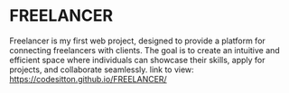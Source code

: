 # FREELANCER
Freelancer is my first web project, designed to provide a platform for connecting freelancers with clients. The goal is to create an intuitive and efficient space where individuals can showcase their skills, apply for projects, and collaborate seamlessly.
link to view: https://codesitton.github.io/FREELANCER/
